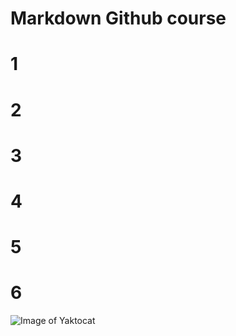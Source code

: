 # Markdown Github course 
# 1
# 2
# 3
# 4
# 5
# 6
![Image of Yaktocat](https://octodex.github.com/images/yaktocat.png)
